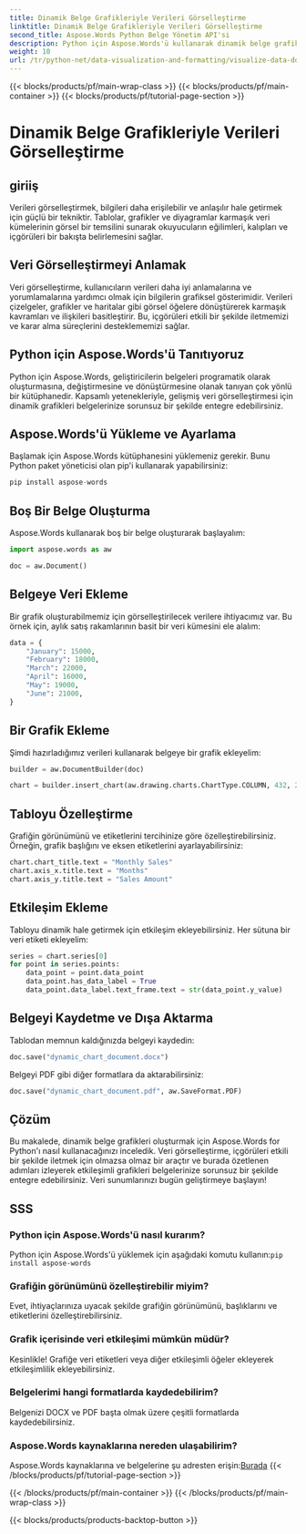 ```yaml
---
title: Dinamik Belge Grafikleriyle Verileri Görselleştirme
linktitle: Dinamik Belge Grafikleriyle Verileri Görselleştirme
second_title: Aspose.Words Python Belge Yönetim API'si
description: Python için Aspose.Words'ü kullanarak dinamik belge grafikleri oluşturmayı öğrenin. Etkileşimli grafiklerle belgelerinizdeki veri görselleştirmesini geliştirin.
weight: 10
url: /tr/python-net/data-visualization-and-formatting/visualize-data-document-charts/
---
```


{{< blocks/products/pf/main-wrap-class >}}
{{< blocks/products/pf/main-container >}}
{{< blocks/products/pf/tutorial-page-section >}}

# Dinamik Belge Grafikleriyle Verileri Görselleştirme


## giriiş

Verileri görselleştirmek, bilgileri daha erişilebilir ve anlaşılır hale getirmek için güçlü bir tekniktir. Tablolar, grafikler ve diyagramlar karmaşık veri kümelerinin görsel bir temsilini sunarak okuyucuların eğilimleri, kalıpları ve içgörüleri bir bakışta belirlemesini sağlar.

## Veri Görselleştirmeyi Anlamak

Veri görselleştirme, kullanıcıların verileri daha iyi anlamalarına ve yorumlamalarına yardımcı olmak için bilgilerin grafiksel gösterimidir. Verileri çizelgeler, grafikler ve haritalar gibi görsel öğelere dönüştürerek karmaşık kavramları ve ilişkileri basitleştirir. Bu, içgörüleri etkili bir şekilde iletmemizi ve karar alma süreçlerini desteklememizi sağlar.

## Python için Aspose.Words'ü Tanıtıyoruz

Python için Aspose.Words, geliştiricilerin belgeleri programatik olarak oluşturmasına, değiştirmesine ve dönüştürmesine olanak tanıyan çok yönlü bir kütüphanedir. Kapsamlı yetenekleriyle, gelişmiş veri görselleştirmesi için dinamik grafikleri belgelerinize sorunsuz bir şekilde entegre edebilirsiniz.

## Aspose.Words'ü Yükleme ve Ayarlama

Başlamak için Aspose.Words kütüphanesini yüklemeniz gerekir. Bunu Python paket yöneticisi olan pip'i kullanarak yapabilirsiniz:

```python
pip install aspose-words
```

## Boş Bir Belge Oluşturma

Aspose.Words kullanarak boş bir belge oluşturarak başlayalım:

```python
import aspose.words as aw

doc = aw.Document()
```

## Belgeye Veri Ekleme

Bir grafik oluşturabilmemiz için görselleştirilecek verilere ihtiyacımız var. Bu örnek için, aylık satış rakamlarının basit bir veri kümesini ele alalım:

```python
data = {
    "January": 15000,
    "February": 18000,
    "March": 22000,
    "April": 16000,
    "May": 19000,
    "June": 21000,
}
```

## Bir Grafik Ekleme

Şimdi hazırladığımız verileri kullanarak belgeye bir grafik ekleyelim:

```python
builder = aw.DocumentBuilder(doc)

chart = builder.insert_chart(aw.drawing.charts.ChartType.COLUMN, 432, 252)
```

## Tabloyu Özelleştirme

Grafiğin görünümünü ve etiketlerini tercihinize göre özelleştirebilirsiniz. Örneğin, grafik başlığını ve eksen etiketlerini ayarlayabilirsiniz:

```python
chart.chart_title.text = "Monthly Sales"
chart.axis_x.title.text = "Months"
chart.axis_y.title.text = "Sales Amount"
```

## Etkileşim Ekleme

Tabloyu dinamik hale getirmek için etkileşim ekleyebilirsiniz. Her sütuna bir veri etiketi ekleyelim:

```python
series = chart.series[0]
for point in series.points:
    data_point = point.data_point
    data_point.has_data_label = True
    data_point.data_label.text_frame.text = str(data_point.y_value)
```

## Belgeyi Kaydetme ve Dışa Aktarma

Tablodan memnun kaldığınızda belgeyi kaydedin:

```python
doc.save("dynamic_chart_document.docx")
```

Belgeyi PDF gibi diğer formatlara da aktarabilirsiniz:

```python
doc.save("dynamic_chart_document.pdf", aw.SaveFormat.PDF)
```

## Çözüm

Bu makalede, dinamik belge grafikleri oluşturmak için Aspose.Words for Python'ı nasıl kullanacağınızı inceledik. Veri görselleştirme, içgörüleri etkili bir şekilde iletmek için olmazsa olmaz bir araçtır ve burada özetlenen adımları izleyerek etkileşimli grafikleri belgelerinize sorunsuz bir şekilde entegre edebilirsiniz. Veri sunumlarınızı bugün geliştirmeye başlayın!

## SSS

### Python için Aspose.Words'ü nasıl kurarım?
 Python için Aspose.Words'ü yüklemek için aşağıdaki komutu kullanın:`pip install aspose-words`

### Grafiğin görünümünü özelleştirebilir miyim?
Evet, ihtiyaçlarınıza uyacak şekilde grafiğin görünümünü, başlıklarını ve etiketlerini özelleştirebilirsiniz.

### Grafik içerisinde veri etkileşimi mümkün müdür?
Kesinlikle! Grafiğe veri etiketleri veya diğer etkileşimli öğeler ekleyerek etkileşimlilik ekleyebilirsiniz.

### Belgelerimi hangi formatlarda kaydedebilirim?
Belgenizi DOCX ve PDF başta olmak üzere çeşitli formatlarda kaydedebilirsiniz.

### Aspose.Words kaynaklarına nereden ulaşabilirim?
 Aspose.Words kaynaklarına ve belgelerine şu adresten erişin:[Burada](https://reference.aspose.com/words/python-net/)
{{< /blocks/products/pf/tutorial-page-section >}}

{{< /blocks/products/pf/main-container >}}
{{< /blocks/products/pf/main-wrap-class >}}

{{< blocks/products/products-backtop-button >}}
